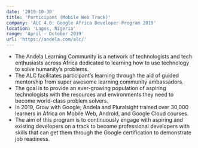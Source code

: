 ```yaml
---
date: '2019-10-30'
title: 'Participant (Mobile Web Track)'
company: 'ALC 4.0: Google Africa Developer Program 2019'
location: 'Lagos, Nigeria'
range: 'April - October 2019'
url: 'https://andela.com/alc/'
---
```


- The Andela Learning Community is a network of technologists and tech enthusiasts across Africa dedicated to learning how to use technology to solve humanity’s problems.
- The ALC facilitates participant’s learning through the aid of guided mentorship from super awesome learning community ambassadors.
- The goal is to provide an ever-growing population of aspiring technologists with the resources and environments they need to become world-class problem solvers.
- In 2019, Grow with Google, Andela and Pluralsight trained over 30,000 learners in Africa on Mobile Web, Android, and Google Cloud courses.
- The aim of this program is to continuously engage with aspiring and existing developers on a track to become professional developers with skills that can get them through the Google certification to demonstrate job readiness.
